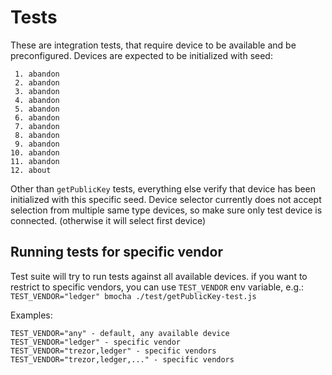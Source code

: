 Tests
====

These are integration tests, that require device to be available and be
preconfigured. Devices are expected to be initialized with
seed:

```
 1. abandon
 2. abandon
 3. abandon
 4. abandon
 5. abandon
 6. abandon
 7. abandon
 8. abandon
 9. abandon
10. abandon
11. abandon
12. about
```

Other than `getPublicKey` tests, everything else verify that device has been
initialized with this specific seed.
Device selector currently does not accept selection from multiple same type
devices, so make sure only test device is connected. (otherwise it will select
first device)

## Running tests for specific vendor

Test suite will try to run tests against all available devices.
if you want to restrict to specific vendors, you can use `TEST_VENDOR` env
variable, e.g.: `TEST_VENDOR="ledger" bmocha ./test/getPublicKey-test.js`

Examples:
```
TEST_VENDOR="any" - default, any available device
TEST_VENDOR="ledger" - specific vendor
TEST_VENDOR="trezor,ledger" - specific vendors
TEST_VENDOR="trezor,ledger,..." - specific vendors
```
